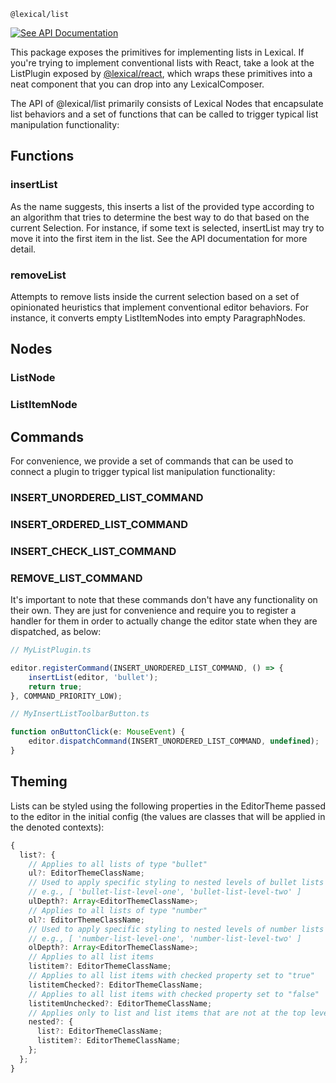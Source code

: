 `@lexical/list`

[![See API Documentation](https://lexical.dev/img/see-api-documentation.svg)](https://lexical.dev/docs/api/modules/lexical_list)

This package exposes the primitives for implementing lists in Lexical. If you're trying to implement conventional lists with React, take a look at the ListPlugin exposed
by [@lexical/react](https://lexical.dev/docs/packages/lexical-react), which wraps these primitives into a neat component that you can drop into any LexicalComposer.

The API of @lexical/list primarily consists of Lexical Nodes that encapsulate list behaviors and a set of functions that can be called to trigger typical list manipulation functionality:

## Functions

### insertList

As the name suggests, this inserts a list of the provided type according to an algorithm that tries to determine the best way to do that based on
the current Selection. For instance, if some text is selected, insertList may try to move it into the first item in the list. See the API documentation for more detail.

### removeList

Attempts to remove lists inside the current selection based on a set of opinionated heuristics that implement conventional editor behaviors. For instance, it converts empty ListItemNodes into empty ParagraphNodes.

## Nodes

### ListNode

### ListItemNode

## Commands

For convenience, we provide a set of commands that can be used to connect a plugin to trigger typical list manipulation functionality:

### INSERT_UNORDERED_LIST_COMMAND

### INSERT_ORDERED_LIST_COMMAND

### INSERT_CHECK_LIST_COMMAND

### REMOVE_LIST_COMMAND

It's important to note that these commands don't have any functionality on their own. They are just for convenience and require you to register a handler for them in order to actually change the editor state when they are dispatched, as below:


```ts
// MyListPlugin.ts

editor.registerCommand(INSERT_UNORDERED_LIST_COMMAND, () => {
    insertList(editor, 'bullet');
    return true;
}, COMMAND_PRIORITY_LOW);

// MyInsertListToolbarButton.ts

function onButtonClick(e: MouseEvent) {
    editor.dispatchCommand(INSERT_UNORDERED_LIST_COMMAND, undefined);
}

```

## Theming

Lists can be styled using the following properties in the EditorTheme passed to the editor in the initial config (the values are classes that will be applied in the denoted contexts):

```ts
{
  list?: {
    // Applies to all lists of type "bullet"
    ul?: EditorThemeClassName;
    // Used to apply specific styling to nested levels of bullet lists
    // e.g., [ 'bullet-list-level-one', 'bullet-list-level-two' ]
    ulDepth?: Array<EditorThemeClassName>;
    // Applies to all lists of type "number"
    ol?: EditorThemeClassName;
    // Used to apply specific styling to nested levels of number lists
    // e.g., [ 'number-list-level-one', 'number-list-level-two' ]
    olDepth?: Array<EditorThemeClassName>;
    // Applies to all list items
    listitem?: EditorThemeClassName;
    // Applies to all list items with checked property set to "true"
    listitemChecked?: EditorThemeClassName;
    // Applies to all list items with checked property set to "false"
    listitemUnchecked?: EditorThemeClassName;
    // Applies only to list and list items that are not at the top level.
    nested?: {
      list?: EditorThemeClassName;
      listitem?: EditorThemeClassName;
    };
  };
}
```
